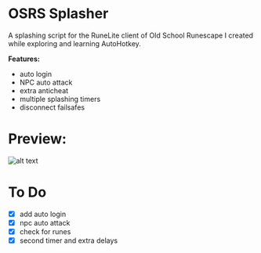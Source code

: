 # OSRS Splasher

A splashing script for the RuneLite client of Old School Runescape I created while exploring and learning AutoHotkey.

**Features:**

- auto login
- NPC auto attack
- extra anticheat
- multiple splashing timers
- disconnect failsafes

# Preview:
![alt text](https://i.imgur.com/2TIQ2Yr.png)

#  To Do

- [x] add auto login
- [x] npc auto attack
- [x] check for runes
- [x] second timer and extra delays
